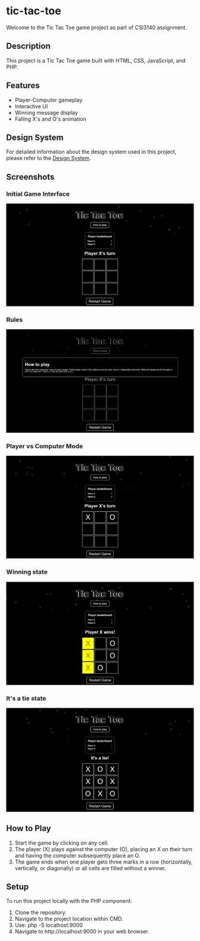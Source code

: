 # tic-tac-toe

Welcome to the Tic Tac Toe game project as part of CSI3140 assignment.

## Description
This project is a  Tic Tac Toe game built with HTML, CSS, JavaScript, and PHP.

## Features
- Player-Computer gameplay
- Interactive UI
- Winning message display
- Falling X's and O's animation

## Design System
For detailed information about the design system used in this project, please refer to the [Design System](docs/design_system.md).

## Screenshots 

### Initial Game Interface

![Initial Interface](docs/design_system/assets/v2/initial_interface.png)

### Rules

![Rules](docs/design_system/assets/v2/rules.png)

### Player vs Computer Mode

![Player vs Computer](docs/design_system/assets/v2/player_vs_computer.png)

### Winning state

![Winning state](docs/design_system/assets/v2/winning_state.png)

### It's a tie state

![Tie state](docs/design_system/assets/v2/tie_state.png)

## How to Play
1. Start the game by clicking on any cell.
2. The player (X) plays against the computer (O), placing an X on their turn and having the computer subsequently place an O.
3. The game ends when one player gets three marks in a row (horizontally, vertically, or diagonally) or all cells are filled without a winner.

## Setup
To run this project locally with the PHP component:
1. Clone the repository.
2. Navigate to the project location within CMD.
3. Use: php -S localhost:9000
4. Navigate to http://localhost:9000 in your web browser.
